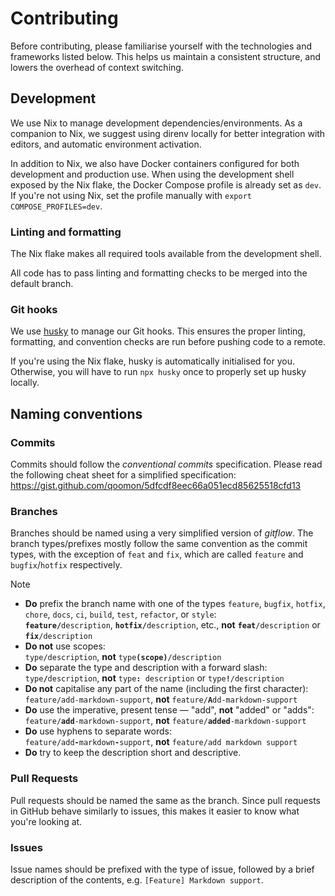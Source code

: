# Contributing

Before contributing, please familiarise yourself with the technologies and frameworks listed below.
This helps us maintain a consistent structure, and lowers the overhead of context switching.

## Development

We use Nix to manage development dependencies/environments.
As a companion to Nix, we suggest using direnv locally for better integration with editors, and automatic environment activation.

In addition to Nix, we also have Docker containers configured for both development and production use.
When using the development shell exposed by the Nix flake, the Docker Compose profile is already set as `dev`.
If you're not using Nix, set the profile manually with `export COMPOSE_PROFILES=dev`.

### Linting and formatting

The Nix flake makes all required tools available from the development shell.

All code has to pass linting and formatting checks to be merged into the default branch.

### Git hooks

We use [husky](https://github.com/typicode/husky) to manage our Git hooks. This ensures the proper linting, formatting, and convention checks are run before pushing code to a remote.

If you're using the Nix flake, husky is automatically initialised for you.\
Otherwise, you will have to run `npx husky` once to properly set up husky locally.

## Naming conventions

### Commits

Commits should follow the _conventional commits_ specification.
Please read the following cheat sheet for a simplified specification: https://gist.github.com/qoomon/5dfcdf8eec66a051ecd85625518cfd13

### Branches

Branches should be named using a very simplified version of _gitflow_.
The branch types/prefixes mostly follow the same convention as the commit types, with the exception of `feat` and `fix`, which are called `feature` and `bugfix`/`hotfix` respectively.

> [!NOTE]
> - **Do** prefix the branch name with one of the types `feature`, `bugfix`, `hotfix`, `chore`, `docs`, `ci`, `build`, `test`, `refactor`, or `style`:\
>   <code><b>feature/</b>description</code>, <code><b>hotfix/</b>description</code>, etc., **not** <code><b>feat</b>/description</code> or <code><b>fix</b>/description</code>
> - **Do not** use scopes:\
>   <code>type/description</code>, **not** <code>type<b>(scope)</b>/description</code>
> - **Do** separate the type and description with a forward slash:\
>   <code>type<b>/</b>description</code>, **not** <code>type<b>:</b> description</code> or <code>type<b>!</b>/description</code>
> - **Do not** capitalise any part of the name (including the first character):\
>   <code>feature/add-markdown-support</code>, **not** <code>feature/<b>A</b>dd-markdown-support</code>
> - **Do** use the imperative, present tense — "add", **not** "added" or "adds":\
>   <code>feature/<b>add</b>-markdown-support</code>, **not** <code>feature/<b>added</b>-markdown-support</code>
> - **Do** use hyphens to separate words:\
>   <code>feature/add<b>-</b>markdown<b>-</b>support</code>, **not** <code>feature/add markdown support</code>
> - **Do** try to keep the description short and descriptive.

### Pull Requests

Pull requests should be named the same as the branch.
Since pull requests in GitHub behave similarly to issues, this makes it easier to know what you're looking at.

### Issues

Issue names should be prefixed with the type of issue, followed by a brief description of the contents, e.g. `[Feature] Markdown support`.

